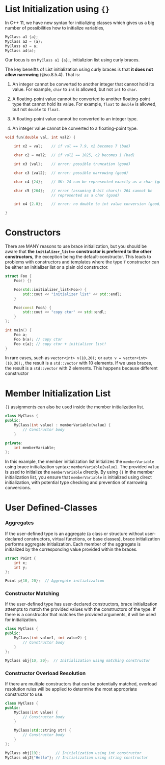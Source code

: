 # List Initialization using `{}`

In C++ 11, we have new syntax for initializing classes which gives us a big number of possibilities how to initialize variables, 

```C++
MyClass a1 {a};
MyClass a2 = {a};
MyClass a3 = a;
MyClass a4(a);
```

Our focus is on `MyClass a1 {a};`, initializion list using curly braces.

The key beneifts of List initialization using curly braces is that **it does not allow narrowing** (§iso.8.5.4). That is:

1. An integer cannot be converted to another integer that cannot hold its value. For example, `char` to `int` is allowed, but not `int` to `char`.

2. A floating-point value cannot be converted to another floating-point type that cannot hold its value. For example, `float` to `double` is allowed, but not `double` to `float`.

3. A floating-point value cannot be converted to an integer type.

4. An integer value cannot be converted to a floating-point type.

```C++
void fun(double val, int val2) {

    int x2 = val;    // if val == 7.9, x2 becomes 7 (bad)

    char c2 = val2;  // if val2 == 1025, c2 becomes 1 (bad)

    int x3 {val};    // error: possible truncation (good)

    char c3 {val2};  // error: possible narrowing (good)

    char c4 {24};    // OK: 24 can be represented exactly as a char (good)

    char c5 {264};   // error (assuming 8-bit chars): 264 cannot be 
                     // represented as a char (good)

    int x4 {2.0};    // error: no double to int value conversion (good)

}
```

# Constructors

There are MANY reasons to use brace initialization, but you should be aware that **the `initializer_list<>` constructor is preferred to the other constructors**, the exception being the default-constructor. This leads to problems with constructors and templates where the type `T` constructor can be either an initializer list or a plain old constructor.

```C++
struct Foo {
    Foo() {}

    Foo(std::initializer_list<Foo>) {
        std::cout << "initializer list" << std::endl;
    }

    Foo(const Foo&) {
        std::cout << "copy ctor" << std::endl;
    }
};

int main() {
    Foo a;
    Foo b(a); // copy ctor
    Foo c{a}; // copy ctor + initializer list!
}
```

In rare cases, such as `vector<int> v(10,20);` or `auto v = vector<int>(10,20);`, the result is a `std::vector` with 10 elements. If we uses braces, the result is a `std::vector` with 2 elements. This happens because different constructor 

# Member Initialization List

`{}` assignments can also be used inside the member initialization list.

```C++
class MyClass {
public:
    MyClass(int value) : memberVariable{value} {
        // Constructor body
    }

private:
    int memberVariable;
};
```

In this example, the member initialization list initializes the `memberVariable` using brace initialization syntax: `memberVariable{value}`. The provided `value` is used to initialize the `memberVariable` directly. By using `{}` in the member initialization list, you ensure that `memberVariable` is initialized using direct initialization, with potential type checking and prevention of narrowing conversions.

# User Defined-Classes

### Aggregates

If the user-defined type is an aggregate (a class or structure without user-declared constructors, virtual functions, or base classes), brace initialization performs aggregate initialization. Each member of the aggregate is initialized by the corresponding value provided within the braces.

```C++
struct Point {
    int x;
    int y;
};

Point p{10, 20};  // Aggregate initialization
```

### Constructor Matching

If the user-defined type has user-declared constructors, brace initialization attempts to match the provided values with the constructors of the type. If there is a constructor that matches the provided arguments, it will be used for initialization.

```C++
class MyClass {
public:
    MyClass(int value1, int value2) {
        // Constructor body
    }
};

MyClass obj{10, 20};  // Initialization using matching constructor
```

### Constructor Overload Resolution

If there are multiple constructors that can be potentially matched, overload resolution rules will be applied to determine the most appropriate constructor to use.

```C++
class MyClass {
public:
    MyClass(int value) {
        // Constructor body
    }

    MyClass(std::string str) {
        // Constructor body
    }
};

MyClass obj{10};       // Initialization using int constructor
MyClass obj2{"Hello"}; // Initialization using string constructor
````
